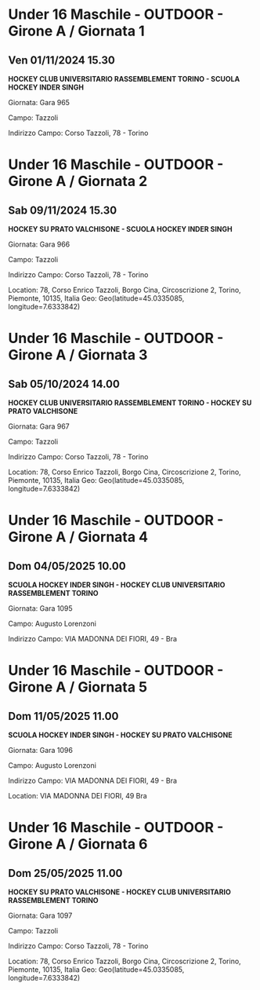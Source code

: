 # Under 16 Maschile - OUTDOOR  - Girone A / Giornata 1
## Ven 01/11/2024 15.30
**HOCKEY CLUB UNIVERSITARIO RASSEMBLEMENT TORINO - SCUOLA HOCKEY INDER SINGH**

Giornata: Gara 965

Campo: Tazzoli 

Indirizzo Campo:  Corso Tazzoli, 78 - Torino


# Under 16 Maschile - OUTDOOR  - Girone A / Giornata 2
## Sab 09/11/2024 15.30
**HOCKEY SU PRATO VALCHISONE - SCUOLA HOCKEY INDER SINGH**

Giornata: Gara 966

Campo: Tazzoli 

Indirizzo Campo:  Corso Tazzoli, 78 - Torino

Location: 78, Corso Enrico Tazzoli, Borgo Cina, Circoscrizione 2, Torino, Piemonte, 10135, Italia
Geo: Geo(latitude=45.0335085, longitude=7.6333842)

# Under 16 Maschile - OUTDOOR  - Girone A / Giornata 3
## Sab 05/10/2024 14.00
**HOCKEY CLUB UNIVERSITARIO RASSEMBLEMENT TORINO - HOCKEY SU PRATO VALCHISONE**

Giornata: Gara 967

Campo: Tazzoli 

Indirizzo Campo:  Corso Tazzoli, 78 - Torino

Location: 78, Corso Enrico Tazzoli, Borgo Cina, Circoscrizione 2, Torino, Piemonte, 10135, Italia
Geo: Geo(latitude=45.0335085, longitude=7.6333842)

# Under 16 Maschile - OUTDOOR  - Girone A / Giornata 4
## Dom 04/05/2025 10.00
**SCUOLA HOCKEY INDER SINGH - HOCKEY CLUB UNIVERSITARIO RASSEMBLEMENT TORINO**

Giornata: Gara 1095

Campo: Augusto Lorenzoni 

Indirizzo Campo:  VIA MADONNA DEI FIORI, 49 - Bra


# Under 16 Maschile - OUTDOOR  - Girone A / Giornata 5
## Dom 11/05/2025 11.00
**SCUOLA HOCKEY INDER SINGH - HOCKEY SU PRATO VALCHISONE**

Giornata: Gara 1096

Campo: Augusto Lorenzoni 

Indirizzo Campo:  VIA MADONNA DEI FIORI, 49 - Bra

Location:  VIA MADONNA DEI FIORI, 49 Bra

# Under 16 Maschile - OUTDOOR  - Girone A / Giornata 6
## Dom 25/05/2025 11.00
**HOCKEY SU PRATO VALCHISONE - HOCKEY CLUB UNIVERSITARIO RASSEMBLEMENT TORINO**

Giornata: Gara 1097

Campo: Tazzoli 

Indirizzo Campo:  Corso Tazzoli, 78 - Torino

Location: 78, Corso Enrico Tazzoli, Borgo Cina, Circoscrizione 2, Torino, Piemonte, 10135, Italia
Geo: Geo(latitude=45.0335085, longitude=7.6333842)

